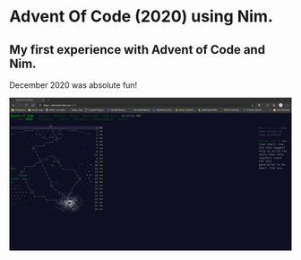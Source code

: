 # Advent Of Code (2020) using Nim. 

## My first experience with Advent of Code and Nim. 

December 2020 was absolute fun! 

![Completeed Advent of Code 2020](https://github.com/pkarthick/AdventOfCode/blob/master/2020/nim/Completed2020.jpg)
